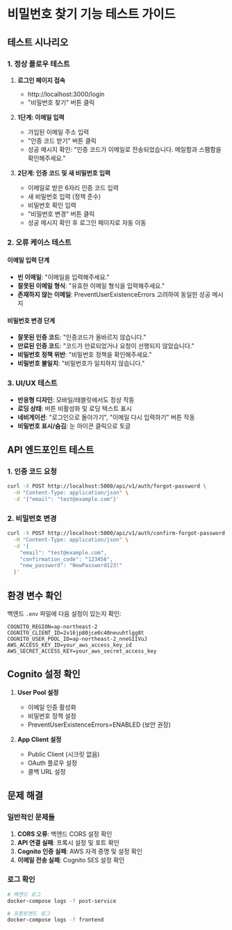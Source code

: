 # 비밀번호 찾기 기능 테스트 가이드

## 테스트 시나리오

### 1. 정상 플로우 테스트
1. **로그인 페이지 접속**
   - http://localhost:3000/login
   - "비밀번호 찾기" 버튼 클릭

2. **1단계: 이메일 입력**
   - 가입된 이메일 주소 입력
   - "인증 코드 받기" 버튼 클릭
   - 성공 메시지 확인: "인증 코드가 이메일로 전송되었습니다. 메일함과 스팸함을 확인해주세요."

3. **2단계: 인증 코드 및 새 비밀번호 입력**
   - 이메일로 받은 6자리 인증 코드 입력
   - 새 비밀번호 입력 (정책 준수)
   - 비밀번호 확인 입력
   - "비밀번호 변경" 버튼 클릭
   - 성공 메시지 확인 후 로그인 페이지로 자동 이동

### 2. 오류 케이스 테스트

#### 이메일 입력 단계
- **빈 이메일**: "이메일을 입력해주세요."
- **잘못된 이메일 형식**: "유효한 이메일 형식을 입력해주세요."
- **존재하지 않는 이메일**: PreventUserExistenceErrors 고려하여 동일한 성공 메시지

#### 비밀번호 변경 단계
- **잘못된 인증 코드**: "인증코드가 올바르지 않습니다."
- **만료된 인증 코드**: "코드가 만료되었거나 요청이 선행되지 않았습니다."
- **비밀번호 정책 위반**: "비밀번호 정책을 확인해주세요."
- **비밀번호 불일치**: "비밀번호가 일치하지 않습니다."

### 3. UI/UX 테스트
- **반응형 디자인**: 모바일/태블릿에서도 정상 작동
- **로딩 상태**: 버튼 비활성화 및 로딩 텍스트 표시
- **네비게이션**: "로그인으로 돌아가기", "이메일 다시 입력하기" 버튼 작동
- **비밀번호 표시/숨김**: 눈 아이콘 클릭으로 토글

## API 엔드포인트 테스트

### 1. 인증 코드 요청
```bash
curl -X POST http://localhost:5000/api/v1/auth/forgot-password \
  -H "Content-Type: application/json" \
  -d '{"email": "test@example.com"}'
```

### 2. 비밀번호 변경
```bash
curl -X POST http://localhost:5000/api/v1/auth/confirm-forgot-password \
  -H "Content-Type: application/json" \
  -d '{
    "email": "test@example.com",
    "confirmation_code": "123456",
    "new_password": "NewPassword123!"
  }'
```

## 환경 변수 확인

백엔드 `.env` 파일에 다음 설정이 있는지 확인:
```env
COGNITO_REGION=ap-northeast-2
COGNITO_CLIENT_ID=2v16jp80jce0c40neuuhtlgg8t
COGNITO_USER_POOL_ID=ap-northeast-2_nneGIIVuJ
AWS_ACCESS_KEY_ID=your_aws_access_key_id
AWS_SECRET_ACCESS_KEY=your_aws_secret_access_key
```

## Cognito 설정 확인

1. **User Pool 설정**
   - 이메일 인증 활성화
   - 비밀번호 정책 설정
   - PreventUserExistenceErrors=ENABLED (보안 권장)

2. **App Client 설정**
   - Public Client (시크릿 없음)
   - OAuth 플로우 설정
   - 콜백 URL 설정

## 문제 해결

### 일반적인 문제들
1. **CORS 오류**: 백엔드 CORS 설정 확인
2. **API 연결 실패**: 프록시 설정 및 포트 확인
3. **Cognito 인증 실패**: AWS 자격 증명 및 설정 확인
4. **이메일 전송 실패**: Cognito SES 설정 확인

### 로그 확인
```bash
# 백엔드 로그
docker-compose logs -f post-service

# 프론트엔드 로그
docker-compose logs -f frontend
```

